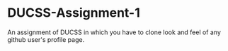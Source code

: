 # DUCSS-Assignment-1
An assignment of DUCSS in which you have to clone look and feel of any github user's profile page.  
